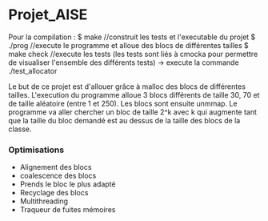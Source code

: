 # Projet_AISE

Pour la compilation : 
$ make          //construit les tests et l'executable du projet
$ ./prog        //execute le programme et alloue des blocs de différentes tailles
$ make check    //execute les tests (les tests sont liés à cmocka pour permettre de visualiser l'ensemble des différents tests) -> execute la commande ./test_allocator

Le but de ce projet est d'allouer grâce à malloc des blocs de différentes tailles. L'execution du programme alloue 3 blocs différents de taille 30, 70 et de taille aléatoire (entre 1 et 250). Les blocs sont ensuite unmmap. 
Le programme va aller chercher un bloc de taille 2^k avec k qui augmente tant que la taille du bloc demandé est au dessus de la taille des blocs de la classe. 

### Optimisations
- Alignement des blocs
- coalescence des blocs
- Prends le bloc le plus adapté
- Recyclage des blocs
- Multithreading
- Traqueur de fuites mémoires